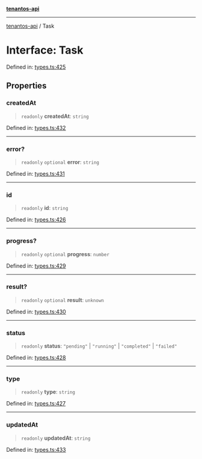 [**tenantos-api**](../README.md)

***

[tenantos-api](../globals.md) / Task

# Interface: Task

Defined in: [types.ts:425](https://github.com/shadmanZero/tenantos-api/blob/1c7b7035084787c8e7500a348d67d47efa9ca53a/src/types.ts#L425)

## Properties

### createdAt

> `readonly` **createdAt**: `string`

Defined in: [types.ts:432](https://github.com/shadmanZero/tenantos-api/blob/1c7b7035084787c8e7500a348d67d47efa9ca53a/src/types.ts#L432)

***

### error?

> `readonly` `optional` **error**: `string`

Defined in: [types.ts:431](https://github.com/shadmanZero/tenantos-api/blob/1c7b7035084787c8e7500a348d67d47efa9ca53a/src/types.ts#L431)

***

### id

> `readonly` **id**: `string`

Defined in: [types.ts:426](https://github.com/shadmanZero/tenantos-api/blob/1c7b7035084787c8e7500a348d67d47efa9ca53a/src/types.ts#L426)

***

### progress?

> `readonly` `optional` **progress**: `number`

Defined in: [types.ts:429](https://github.com/shadmanZero/tenantos-api/blob/1c7b7035084787c8e7500a348d67d47efa9ca53a/src/types.ts#L429)

***

### result?

> `readonly` `optional` **result**: `unknown`

Defined in: [types.ts:430](https://github.com/shadmanZero/tenantos-api/blob/1c7b7035084787c8e7500a348d67d47efa9ca53a/src/types.ts#L430)

***

### status

> `readonly` **status**: `"pending"` \| `"running"` \| `"completed"` \| `"failed"`

Defined in: [types.ts:428](https://github.com/shadmanZero/tenantos-api/blob/1c7b7035084787c8e7500a348d67d47efa9ca53a/src/types.ts#L428)

***

### type

> `readonly` **type**: `string`

Defined in: [types.ts:427](https://github.com/shadmanZero/tenantos-api/blob/1c7b7035084787c8e7500a348d67d47efa9ca53a/src/types.ts#L427)

***

### updatedAt

> `readonly` **updatedAt**: `string`

Defined in: [types.ts:433](https://github.com/shadmanZero/tenantos-api/blob/1c7b7035084787c8e7500a348d67d47efa9ca53a/src/types.ts#L433)
